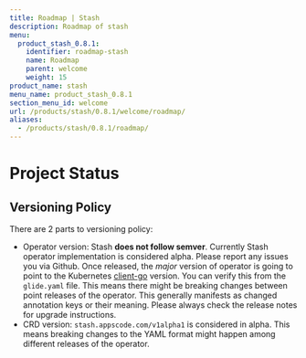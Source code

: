 ```yaml
---
title: Roadmap | Stash
description: Roadmap of stash
menu:
  product_stash_0.8.1:
    identifier: roadmap-stash
    name: Roadmap
    parent: welcome
    weight: 15
product_name: stash
menu_name: product_stash_0.8.1
section_menu_id: welcome
url: /products/stash/0.8.1/welcome/roadmap/
aliases:
  - /products/stash/0.8.1/roadmap/
---
```


# Project Status

## Versioning Policy
There are 2 parts to versioning policy:

 - Operator version: Stash __does not follow semver__. Currently Stash operator implementation is considered alpha. Please report any issues you via Github. Once released, the _major_ version of operator is going to point to the Kubernetes [client-go](https://github.com/kubernetes/client-go#branches-and-tags) version. You can verify this from the `glide.yaml` file. This means there might be breaking changes between point releases of the operator. This generally manifests as changed annotation keys or their meaning.
Please always check the release notes for upgrade instructions.
 - CRD version: `stash.appscode.com/v1alpha1` is considered in alpha. This means breaking changes to the YAML format
might happen among different releases of the operator.

